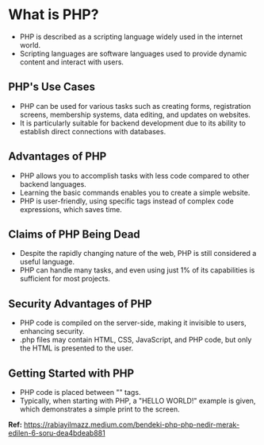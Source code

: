 # What is PHP?

- PHP is described as a scripting language widely used in the internet world.
- Scripting languages are software languages used to provide dynamic content and interact with users.

## PHP's Use Cases

- PHP can be used for various tasks such as creating forms, registration screens, membership systems, data editing, and updates on websites.
- It is particularly suitable for backend development due to its ability to establish direct connections with databases.

## Advantages of PHP

- PHP allows you to accomplish tasks with less code compared to other backend languages.
- Learning the basic commands enables you to create a simple website.
- PHP is user-friendly, using specific tags instead of complex code expressions, which saves time.

## Claims of PHP Being Dead

- Despite the rapidly changing nature of the web, PHP is still considered a useful language.
- PHP can handle many tasks, and even using just 1% of its capabilities is sufficient for most projects.

## Security Advantages of PHP

- PHP code is compiled on the server-side, making it invisible to users, enhancing security.
- .php files may contain HTML, CSS, JavaScript, and PHP code, but only the HTML is presented to the user.

## Getting Started with PHP

- PHP code is placed between "<?php" and "?>" tags.
- Typically, when starting with PHP, a "HELLO WORLD!" example is given, which demonstrates a simple print to the screen.

**Ref:** https://rabiayilmazz.medium.com/bendeki-php-php-nedir-merak-edilen-6-soru-dea4bdeab881
